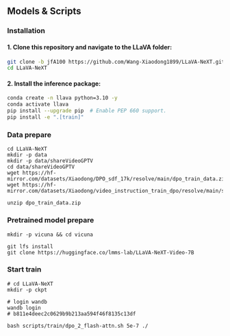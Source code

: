 ## Models & Scripts

### Installation

#### 1. **Clone this repository and navigate to the LLaVA folder:**
```bash
git clone -b jfA100 https://github.com/Wang-Xiaodong1899/LLaVA-NeXT.git
cd LLaVA-NeXT
```

#### 2. **Install the inference package:**
```bash
conda create -n llava python=3.10 -y
conda activate llava
pip install --upgrade pip  # Enable PEP 660 support.
pip install -e ".[train]"
```

### Data prepare
```
cd LLaVA-NeXT
mkdir -p data
mkdir -p data/shareVideoGPTV
cd data/shareVideoGPTV
wget https://hf-mirror.com/datasets/Xiaodong/DPO_sdf_17k/resolve/main/dpo_train_data.zip
wget https://hf-mirror.com/datasets/Xiaodong/video_instruction_train_dpo/resolve/main/sft_dpo_17k.jsonl

unzip dpo_train_data.zip
```

### Pretrained model prepare
```
mkdir -p vicuna && cd vicuna

git lfs install
git clone https://huggingface.co/lmms-lab/LLaVA-NeXT-Video-7B
```

### Start train
```
# cd LLaVA-NeXT
mkdir -p ckpt

# login wandb
wandb login
# b811e4deec2c0629b9b213aa594f46f8135c13df

bash scripts/train/dpo_2_flash-attn.sh 5e-7 ./

```

